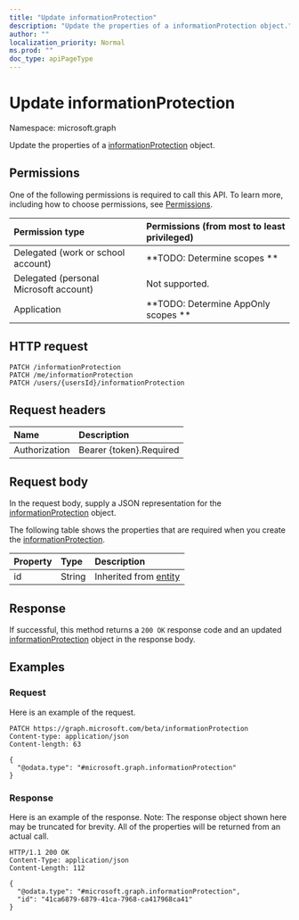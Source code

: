 ```yaml
---
title: "Update informationProtection"
description: "Update the properties of a informationProtection object."
author: ""
localization_priority: Normal
ms.prod: ""
doc_type: apiPageType
---
```


# Update informationProtection

Namespace: microsoft.graph

Update the properties of a [informationProtection](../resources/informationprotection.md) object.

## Permissions
One of the following permissions is required to call this API. To learn more, including how to choose permissions, see [Permissions](/concepts/permissions-reference.md).

|Permission type|Permissions (from most to least privileged)|
|:---|:---|
|Delegated (work or school account)|**TODO: Determine scopes **|
|Delegated (personal Microsoft account)|Not supported.|
|Application|**TODO: Determine AppOnly scopes **|

## HTTP request
<!-- {
  "blockType": "ignored"
}
-->
``` http
PATCH /informationProtection
PATCH /me/informationProtection
PATCH /users/{usersId}/informationProtection
```

## Request headers
|Name|Description|
|:---|:---|
|Authorization|Bearer {token}.Required|

## Request body
In the request body, supply a JSON representation for the [informationProtection](../resources/informationprotection.md) object.

The following table shows the properties that are required when you create the [informationProtection](../resources/informationprotection.md).

|Property|Type|Description|
|:---|:---|:---|
|id|String| Inherited from [entity](../resources/entity.md)|



## Response
If successful, this method returns a `200 OK` response code and an updated [informationProtection](../resources/informationprotection.md) object in the response body.

## Examples

### Request
Here is an example of the request.
<!-- {
  "blockType": "request",
  "name": "update_informationprotection"
}
-->
``` http
PATCH https://graph.microsoft.com/beta/informationProtection
Content-type: application/json
Content-length: 63

{
  "@odata.type": "#microsoft.graph.informationProtection"
}
```

### Response
Here is an example of the response. Note: The response object shown here may be truncated for brevity. All of the properties will be returned from an actual call.
<!-- {
  "blockType": "response",
  "truncated": true
}
-->
``` http
HTTP/1.1 200 OK
Content-Type: application/json
Content-Length: 112

{
  "@odata.type": "#microsoft.graph.informationProtection",
  "id": "41ca6879-6879-41ca-7968-ca417968ca41"
}
```

